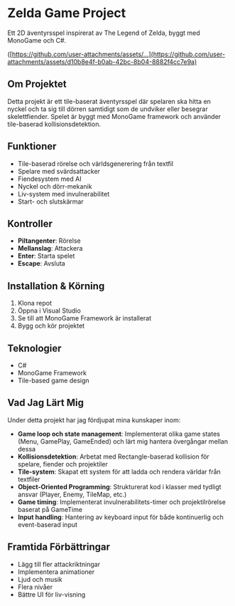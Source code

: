 # Zelda Game Project

Ett 2D äventyrsspel inspirerat av The Legend of Zelda, byggt med MonoGame och C#.

([https://github.com/user-attachments/assets/...](https://github.com/user-attachments/assets/d10b8e4f-b0ab-42bc-8b04-8882f4cc7e9a)

## Om Projektet

Detta projekt är ett tile-baserat äventyrsspel där spelaren ska hitta en nyckel och ta sig till dörren samtidigt som de undviker eller besegrar skelettfiender. Spelet är byggt med MonoGame framework och använder tile-baserad kollisionsdetektion.

## Funktioner

- Tile-baserad rörelse och världsgenerering från textfil
- Spelare med svärdsattacker
- Fiendesystem med AI
- Nyckel och dörr-mekanik
- Liv-system med invulnerabilitet
- Start- och slutskärmar

## Kontroller

- **Piltangenter**: Rörelse
- **Mellanslag**: Attackera
- **Enter**: Starta spelet
- **Escape**: Avsluta

## Installation & Körning

1. Klona repot
2. Öppna i Visual Studio
3. Se till att MonoGame Framework är installerat
4. Bygg och kör projektet

## Teknologier

- C#
- MonoGame Framework
- Tile-based game design

## Vad Jag Lärt Mig

Under detta projekt har jag fördjupat mina kunskaper inom:

- **Game loop och state management**: Implementerat olika game states (Menu, GamePlay, GameEnded) och lärt mig hantera övergångar mellan dessa
- **Kollisionsdetektion**: Arbetat med Rectangle-baserad kollision för spelare, fiender och projektiler
- **Tile-system**: Skapat ett system för att ladda och rendera världar från textfiler
- **Object-Oriented Programming**: Strukturerat kod i klasser med tydligt ansvar (Player, Enemy, TileMap, etc.)
- **Game timing**: Implementerat invulnerabilitets-timer och projektilrörelse baserat på GameTime
- **Input handling**: Hantering av keyboard input för både kontinuerlig och event-baserad input

## Framtida Förbättringar

- Lägg till fler attackriktningar
- Implementera animationer
- Ljud och musik
- Flera nivåer
- Bättre UI för liv-visning
